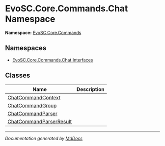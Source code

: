 ﻿<!--  
  <auto-generated>   
    The contents of this file were generated by a tool.  
    Changes to this file may be list if the file is regenerated  
  </auto-generated>   
-->

# EvoSC.Core.Commands.Chat Namespace

**Namespace:** [EvoSC.Core.Commands](../index.md)  

## Namespaces

- [EvoSC.Core.Commands.Chat.Interfaces](Interfaces/index.md)

## Classes

| Name                                                        | Description |
| ----------------------------------------------------------- | ----------- |
| [ChatCommandContext](ChatCommandContext/index.md)           |             |
| [ChatCommandGroup](ChatCommandGroup/index.md)               |             |
| [ChatCommandParser](ChatCommandParser/index.md)             |             |
| [ChatCommandParserResult](ChatCommandParserResult/index.md) |             |

___

*Documentation generated by [MdDocs](https://github.com/ap0llo/mddocs)*
